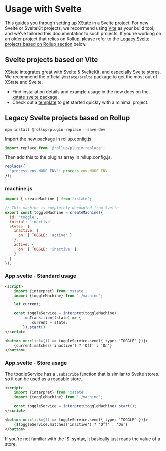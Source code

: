 # Usage with Svelte

This guides you through setting up XState in a Svelte project. For new Svelte or SvelteKit projects, we recommend using [Vite](https://vitejs.dev/guide/) as your build tool, and we’ve tailored this documentation to such projects. If you're working on an older project that relies on Rollup, please refer to the [Legacy Svelte projects based on Rollup section](#legacy-svelte-projects-based-on-rollup) below.

## Svelte projects based on Vite

XState integrates great with Svelte & SvelteKit, and especially [Svelte stores](https://svelte.dev/docs#svelte_store). We recommend the official `@xstate/svelte` package to get the most out of XState and Svelte.

- Find installation details and example usage in the new docs on the [xstate svelte package](https://stately.ai/docs/xstate-svelte).
- Check out a [template](https://stately.ai/docs/templates) to get started quickly with a minimal project.

## Legacy Svelte projects based on Rollup

```js
npm install @rollup/plugin-replace --save-dev
```

Import the new package in rollup.config.js

```js
import replace from '@rollup/plugin-replace';
```

Then add this to the plugins array in rollup.config.js.

```js
replace({
  'process.env.NODE_ENV': process.env.NODE_ENV
});
```

### machine.js

```js
import { createMachine } from 'xstate';

// This machine is completely decoupled from Svelte
export const toggleMachine = createMachine({
  id: 'toggle',
  initial: 'inactive',
  states: {
    inactive: {
      on: { TOGGLE: 'active' }
    },
    active: {
      on: { TOGGLE: 'inactive' }
    }
  }
});
```

### App.svelte - Standard usage

```html
<script>
    import {interpret} from 'xstate';
    import {toggleMachine} from './machine';

    let current;

    const toggleService = interpret(toggleMachine)
        .onTransition((state) => {
            current = state;
        }).start()
</script>

<button on:click={() => toggleService.send({ type: 'TOGGLE' })}>
    {current.matches('inactive') ? 'Off' : 'On'}
</button>
```

### App.svelte - Store usage

The toggleService has a `.subscribe` function that is similar to Svelte stores, so it can be used as a readable store.

```html
<script>
    import {interpret} from 'xstate';
    import {toggleMachine} from './machine';

    const toggleService = interpret(toggleMachine).start();
</script>

<button on:click={() => toggleService.send({ type: 'TOGGLE' })}>
    {$toggleService.matches('inactive') ? 'Off' : 'On'}
</button>
```

If you're not familiar with the '\$' syntax, it basically just reads the value of a store.
